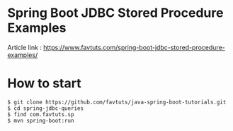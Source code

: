 # Spring Boot JDBC Stored Procedure Examples

Article link : https://www.favtuts.com/spring-boot-jdbc-stored-procedure-examples/

# How to start

```
$ git clone https://github.com/favtuts/java-spring-boot-tutorials.git
$ cd spring-jdbc-queries
$ find com.favtuts.sp
$ mvn spring-boot:run
```
